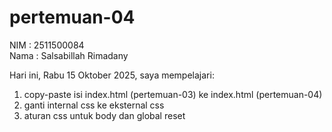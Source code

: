 # pertemuan-04

NIM : 2511500084<br>
Nama : Salsabillah Rimadany<br>

Hari ini, Rabu 15 Oktober 2025, saya mempelajari:
<ol>
<li>copy-paste isi index.html (pertemuan-03) ke index.html (pertemuan-04)</li>
<li>ganti internal css ke eksternal css</li>
<li>aturan css untuk body dan global reset</li>
<ol>